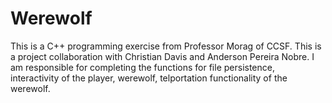 # Werewolf
This is a C++ programming exercise from Professor Morag of CCSF. This is a project collaboration with Christian Davis and Anderson Pereira Nobre. I am responsible for completing the functions for file persistence, interactivity of the player, werewolf, telportation functionality of the werewolf.
